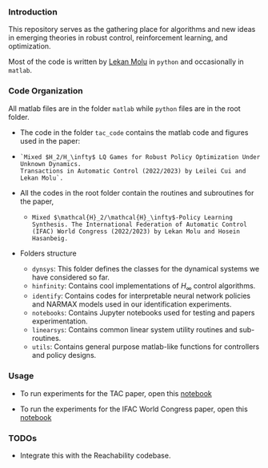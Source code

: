 ### Introduction

This repository serves as the gathering place for algorithms and new ideas in emerging theories
in robust control, reinforcement learning, and optimization.

Most of the code is written by [Lekan Molu](https://scriptedonachip.com/) in `python` and occasionally in `matlab`.

### Code Organization

All matlab files are in the folder `matlab` while `python` files are in the root folder.

+  The code in the folder `tac_code` contains the matlab code and figures used in the paper:

  -     `Mixed $H_2/H_\infty$ LQ Games for Robust Policy Optimization Under Unknown Dynamics.
        Transactions in Automatic Control (2022/2023) by Leilei Cui and Lekan Molu`.

+ All the codes in the root folder contain the routines and subroutines for the paper,  

    - `Mixed $\mathcal{H}_2/\mathcal{H}_\infty$-Policy Learning Synthesis.
      The International Federation of Automatic Control (IFAC) World Congress (2022/2023)
      by Lekan Molu and Hosein Hasanbeig.`

+ Folders structure
  - `dynsys`: This folder defines the classes for the dynamical systems we have considered so far.
  - `hinfinity`: Contains cool implementations of $H_\infty$ control algorithms.
  - `identify`: Contains codes for interpretable neural network policies and NARMAX
                models used in our identification experiments.
  - `notebooks`: Contains Jupyter notebooks used for testing and papers experimentation.
  - `linearsys`: Contains common linear system utility routines and sub-routines.
  - `utils`: Contains general purpose matlab-like functions for controllers and policy designs.

### Usage

+ To run experiments for the TAC paper, open this [notebook](notebooks/LeileiHinf.ipynb)

+ To run the experiments for the IFAC World Congress paper, open this [notebook](notebooks/narmax_ident.ipynb)


### TODOs

+ Integrate this with the Reachability codebase.

